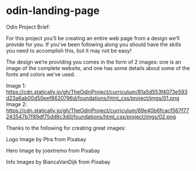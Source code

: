 # odin-landing-page

Odin Project Brief:

For this project you’ll be creating an entire web page from a design we’ll provide for you.
If you’ve been following along you should have the skills you need to accomplish this, but it may not be easy!

The design we’re providing you comes in the form of 2 images:
one is an image of the complete website, and one has some details about some of the fonts and colors we’ve used.

Image 1: https://cdn.statically.io/gh/TheOdinProject/curriculum/81a5d553f4073e593d23a6ab00d50eef8620796d/foundations/html_css/project/imgs/01.png
Image 2: https://cdn.statically.io/gh/TheOdinProject/curriculum/69e40b6fcacf567f77243547b7f89df75dd8c3d0/foundations/html_css/project/imgs/02.png

Thanks to the following for creating great images:

Logo Image by Ptra from Pixabay

Hero Image by joextremo from Pixabay

Info Images by BiancaVanDijk from Pixabay